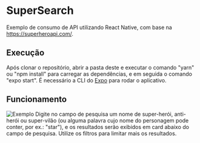# SuperSearch

Exemplo de consumo de API utilizando React Native, com base na https://superheroapi.com/. 

## Execução

Após clonar o repositório, abrir a pasta deste e executar o comando "yarn" ou "npm install" para carregar as dependências, e em seguida o comando "expo start". É necessário a CLI do [Expo](https://expo.dev/) para rodar o aplicativo.

## Funcionamento
![Exemplo](https://i.imgur.com/pG2fGnH.png)
Digite no campo de pesquisa um nome de super-herói, anti-herói ou super-vilão (ou alguma palavra cujo nome do personagem pode conter, por ex.: "star"), e os resultados serão exibidos em card abaixo do campo de pesquisa. Utilize os filtros para limitar mais os resultados.
